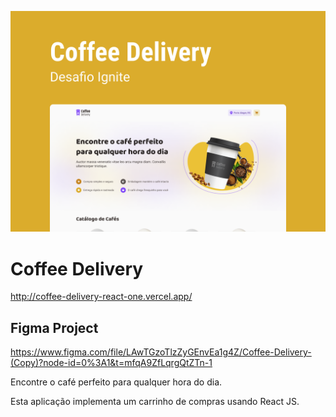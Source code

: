 ![Alt text](Thumbnail.png?raw=true "Coffee Delivery")

# Coffee Delivery

http://coffee-delivery-react-one.vercel.app/

## Figma Project

https://www.figma.com/file/LAwTGzoTlzZyGEnvEa1g4Z/Coffee-Delivery-(Copy)?node-id=0%3A1&t=mfqA9ZfLqrgQtZTn-1

Encontre o café perfeito para qualquer hora do dia.

Esta aplicação implementa um carrinho de compras usando React JS.
